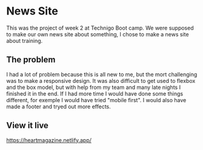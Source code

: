 # News Site

This was the project of week 2 at Technigo Boot camp. We were supposed to make our own news site about something, I chose to make a news site about training.

## The problem

I had a lot of problem because this is all new to me, but the mort challenging was to make a responsive design. It was also difficult to get used to flexbox and the box model, but with help from my team and many late nights I finished it in the end. If I had more time I would have done some things different, for exemple I would have tried "mobile first". I would also have made a footer and tryed out more effects.

## View it live
https://heartmagazine.netlify.app/
